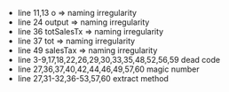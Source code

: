 - line 11,13 o => naming irregularity
- line 24 output => naming irregularity
- line 36 totSalesTx => naming irregularity
- line 37 tot => naming irregularity
- line 49 salesTax => naming irregularity
- line 3-9,17,18,22,26,29,30,33,35,48,52,56,59  dead code
- line 27,36,37,40,42,44,46,49,57,60 magic number
- line 27,31-32,36-53,57,60 extract method

 